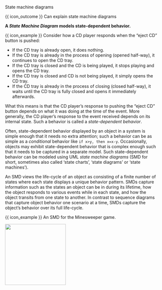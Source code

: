 <span id="title">State machine diagrams</span>

<span id="prereqs"></span>

<span id="outcomes">{{ icon_outcome }} Can explain state machine diagrams</span>

<div id="body">

**A _State Machine Diagram_ models state-dependent behavior.**

<box>

{{ icon_example }} Consider how a CD player responds when the “eject CD” button is pushed:

* If the CD tray is already open, it does nothing.
* If the CD tray is already in the process of opening (opened half-way), it continues to open the CD tray.
* If the CD tray is closed and the CD is being played, it stops playing and opens the CD tray.
* If the CD tray is closed and CD is not being played, it simply opens the CD tray.
* If the CD tray is already in the process of closing (closed half-way), it waits until the CD tray is fully closed and opens it immediately afterwards.

What this means is that the CD player’s response to pushing the “eject CD” button depends on what it was doing at the time of the event. More generally, the CD player’s response to the event received depends on its internal state. Such a behavior is called a _state-dependent behavior_.

</box>


Often, state-dependent behavior displayed by an object in a system is simple enough that it needs no extra attention; such a behavior can be as simple as a _conditional_ behavior like `if x>y, then x=x-y`.
Occasionally, objects may exhibit state-dependent behavior that is complex enough such that it needs to be captured in a separate model. Such state-dependent behavior can be modeled using UML _state machine diagrams_ (SMD for short, sometimes also called ‘state charts’, ‘state diagrams’ or ‘state machines’).

An SMD views the life-cycle of an object as consisting of a finite number of states where each state displays a unique behavior pattern. SMDs capture information such as the states an object can be in during its lifetime, how the object responds to various events while in each state, and how the object transits from one state to another. In contrast to sequence diagrams that capture object behavior one scenario at a time, SMDs capture the object’s behavior over its full life-cycle.

<box>

{{ icon_example }} An SMD for the Minesweeper game. 

<img src="{{baseUrl}}/modeling/modelingBehaviors/stateMachineDiagrams/images/minesweeper.png" height="200" />
<p/>

</box>

</div>

<div id="extras">
</div>
